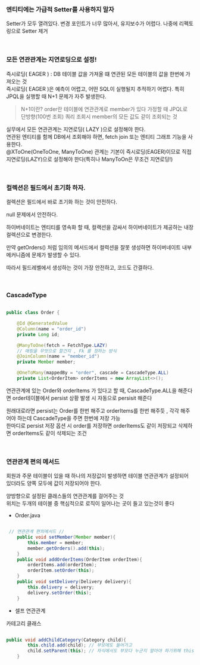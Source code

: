 ### 엔티티에는 가급적 Setter를 사용하지 말자

Setter가 모두 열려있다. 변경 포인트가 너무 많아서, 유지보수가 어렵다. 나중에 리펙토링으로 Setter 제거

<br/>

### 모든 연관관계는 지연로딩으로 설정!

즉시로딩( EAGER ) : DB 테이블 값을 가져올 떄 연관된 모든 테이블의 값을 한번에 가져오는 것 <br/>
즉시로딩( EAGER )은 예측이 어렵고, 어떤 SQL이 실행될지 추적하기 어렵다. 특히 JPQL을 실행할 때 N+1 문제가 자주 발생한다. <br/>
> N+1이란? order란 테이블에 연관관계로 member가 있다 가정할 때 JPQL로 단방향(100번 조회) 쿼리 조회시 member의 모든 값도 같이 조회되는 것 

실무에서 모든 연관관계는 지연로딩( LAZY )으로 설정해야 한다. <br/>
연관된 엔티티를 함께 DB에서 조회해야 하면, fetch join 또는 엔티티 그래프 기능을 사용한다. <br/>
@XToOne(OneToOne, ManyToOne) 관계는 기본이 즉시로딩(EAGER)이므로 직접 지연로딩(LAZY)으로 설정해야 한다(특히나 ManyToOn은 무조건 지연로딩!)

<br/>


### 컬렉션은 필드에서 초기화 하자.

컬렉션은 필드에서 바로 초기화 하는 것이 안전하다.

null 문제에서 안전하다.

하이버네이트는 엔티티를 영속화 할 때, 컬랙션을 감싸서 하이버네이트가 제공하는 내장 컬렉션으로 변경한다. 

만약 getOrders() 처럼 임의의 메서드에서 컬력션을 잘못 생성하면 하이버네이트 내부 메커니즘에 문제가 발생할 수 있다. 

따라서 필드레벨에서 생성하는 것이 가장 안전하고, 코드도 간결하다.

<br/>


### CascadeType

```java

public class Order {

    @Id @GeneratedValue
    @Column(name = "order_id")
    private Long id;

    @ManyToOne(fetch = FetchType.LAZY)
    // 매핑을 무엇으로 할건지 , Fk 를 정하는 방식
    @JoinColumn(name = "member_id")
    private Member member;

    @OneToMany(mappedBy = "order", cascade = CascadeType.ALL)
    private List<OrderItem> orderItems = new ArrayList<>();

```

연관관계에 있는 Order와 orderItems 가 있다고 할 때, CascadeType.ALL을 해준다면 order테이블에서 persist 상황 발생 시 자동으로 persisit 해준다 

원래대로라면 persist는 Order를 한번 해주고 orderItems를 한번 해주듯 , 각각 해주어야 하는데 CascadeType을 주면 한번에 저장 가능 <br/>
한마디로 persist 저장 옵션 시 order를 저장하면 orderItems도 같이 저장되고 삭제하면 orderItems도 같이 삭제되는 조건 

<br/>

### 연관관계 편의 메서드

회원과 주문 테이블이 있을 때 하나의 저장값이 발생하면 테이블 연관관계가 설정되어 있더라도 양쪽 모두에 값이 저장되어야 한다.

양방향으로 설정된 클래스들의 연관관계를 걸어주는 것 <br/>
위치는 두개의 테이블 중 핵심적으로 로직이 일어나는 곳이 들고 있는것이 좋다

- Order.java

```java

 // 연관관계 편의메서드 //
    public void setMember(Member member){
        this.member = member;
        member.getOrders().add(this);
    }
    public void addOrderItems(OrderItem orderItem){
        orderItems.add(orderItem);
        orderItem.setOrder(this);
    }
    public void setDelivery(Delivery delivery){
        this.delivery = delivery;
        delivery.setOrder(this);
    }


```

- 셀프 연관관계

카테고리 클래스

```java

public void addChildCategory(Category child){
        this.child.add(child); // 부모에도 들어가고 
        child.setParent(this); // 자식에서도 부모다 누군지 알아야 하기위해 this를 넣어준다
    }

```

